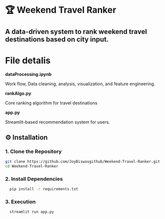 # 🏆 Weekend Travel Ranker  

**A data-driven system to rank weekend travel destinations based on city input.**  
---

# File detalis

**dataProcessing.ipynb** 

Work flow,
Data cleaning, analysis, visualization, and feature engineering.

**rankAlgo.py**

Core ranking algorithm for travel destinations

**app.py**

Streamlit-based recommendation system for users.


## ⚙️ Installation  

### **1. Clone the Repository**  
```bash
git clone https://github.com/JoyBiswasgithub/Weekend-Travel-Ranker.git
cd Weekend-Travel-Ranker
```
### **2.  Install Dependencies**  
```bash
  pip install -r requirements.txt
```
### **3.  Execution**  
```bash
  streamlit run app.py
```
